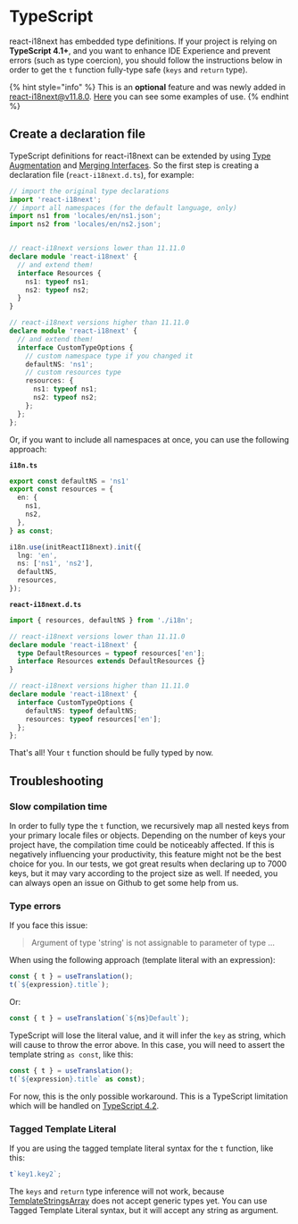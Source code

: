 # TypeScript

react-i18next has embedded type definitions. If your project is relying on **TypeScript 4.1+**, and you want to enhance IDE Experience and prevent errors (such as type coercion), you should follow the instructions below in order to get the `t` function fully-type safe (`keys` and `return` type).

{% hint style="info" %}
This is an **optional** feature and was newly added in react-i18next@v11.8.0. [Here](https://github.com/i18next/react-i18next/tree/master/example/react-typescript4.1) you can see some examples of use.
{% endhint %}

## Create a declaration file

TypeScript definitions for react-i18next can be extended by using [Type Augmentation](https://www.typescriptlang.org/docs/handbook/declaration-merging.html#module-augmentation) and [Merging Interfaces](https://www.typescriptlang.org/docs/handbook/declaration-merging.html#merging-interfaces). So the first step is creating a declaration file (`react-i18next.d.ts`), for example:

```typescript
// import the original type declarations
import 'react-i18next';
// import all namespaces (for the default language, only)
import ns1 from 'locales/en/ns1.json';
import ns2 from 'locales/en/ns2.json';


// react-i18next versions lower than 11.11.0
declare module 'react-i18next' {
  // and extend them!
  interface Resources {
    ns1: typeof ns1;
    ns2: typeof ns2;
  }
}

// react-i18next versions higher than 11.11.0
declare module 'react-i18next' {
  // and extend them!
  interface CustomTypeOptions {
    // custom namespace type if you changed it
    defaultNS: 'ns1';
    // custom resources type
    resources: {
      ns1: typeof ns1;
      ns2: typeof ns2;
    };
  };
};
```

Or, if you want to include all namespaces at once, you can use the following approach:

**`i18n.ts`**

```typescript
export const defaultNS = 'ns1'
export const resources = {
  en: {
    ns1,
    ns2,
  },
} as const;

i18n.use(initReactI18next).init({
  lng: 'en',
  ns: ['ns1', 'ns2'],
  defaultNS,
  resources,
});
```

**`react-i18next.d.ts`**

```typescript
import { resources, defaultNS } from './i18n';

// react-i18next versions lower than 11.11.0
declare module 'react-i18next' {
  type DefaultResources = typeof resources['en'];
  interface Resources extends DefaultResources {}
}

// react-i18next versions higher than 11.11.0
declare module 'react-i18next' {
  interface CustomTypeOptions {
    defaultNS: typeof defaultNS;
    resources: typeof resources['en'];
  };
};
```

That's all! Your `t` function should be fully typed by now.

## Troubleshooting

### Slow compilation time

In order to fully type the `t` function, we recursively map all nested keys from your primary locale files or objects. Depending on the number of keys your project have, the compilation time could be noticeably affected. If this is negatively influencing your productivity, this feature might not be the best choice for you. In our tests, we got great results when declaring up to 7000 keys, but it may vary according to the project size as well. If needed, you can always open an issue on Github to get some help from us.

### Type errors

If you face this issue:

> Argument of type 'string' is not assignable to parameter of type ...

When using the following approach (template literal with an expression):

```typescript
const { t } = useTranslation();
t(`${expression}.title`);
```

Or:

```typescript
const { t } = useTranslation(`${ns}Default`);
```

TypeScript will lose the literal value, and it will infer the `key` as string, which will cause to throw the error above. In this case, you will need to assert the template string `as const`, like this:

```typescript
const { t } = useTranslation();
t(`${expression}.title` as const);
```

For now, this is the only possible workaround. This is a TypeScript limitation which will be handled on [TypeScript 4.2](https://devblogs.microsoft.com/typescript/announcing-typescript-4-2-beta/#smarter-type-alias-preservation).

### Tagged Template Literal

If you are using the tagged template literal syntax for the `t` function, like this:

```typescript
t`key1.key2`;
```

The `keys` and `return` type inference will not work, because [TemplateStringsArray](https://github.com/microsoft/TypeScript/issues/33304) does not accept generic types yet. You can use Tagged Template Literal syntax, but it will accept any string as argument.

